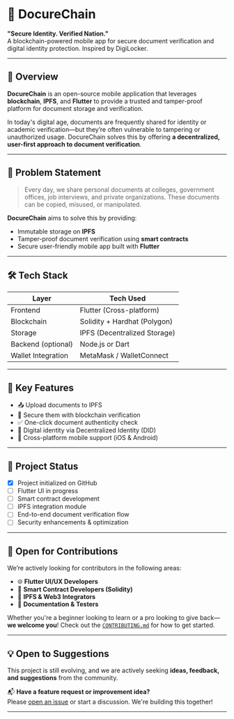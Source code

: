 # 📄 DocureChain

**"Secure Identity. Verified Nation."**  
A blockchain-powered mobile app for secure document verification and digital identity protection. Inspired by DigiLocker.

---

## 🚀 Overview

**DocureChain** is an open-source mobile application that leverages **blockchain**, **IPFS**, and **Flutter** to provide a trusted and tamper-proof platform for document storage and verification.

In today's digital age, documents are frequently shared for identity or academic verification—but they’re often vulnerable to tampering or unauthorized usage. DocureChain solves this by offering **a decentralized, user-first approach to document verification**.

---

## 🧠 Problem Statement

> Every day, we share personal documents at colleges, government offices, job interviews, and private organizations. These documents can be copied, misused, or manipulated.

**DocureChain** aims to solve this by providing:
- Immutable storage on **IPFS**
- Tamper-proof document verification using **smart contracts**
- Secure user-friendly mobile app built with **Flutter**

---

## 🛠️ Tech Stack

| Layer              | Tech Used                     |
|--------------------|-------------------------------|
| Frontend           | Flutter (Cross-platform)      |
| Blockchain         | Solidity + Hardhat (Polygon)  |
| Storage            | IPFS (Decentralized Storage)  |
| Backend (optional) | Node.js or Dart               |
| Wallet Integration | MetaMask / WalletConnect      |

---

## 📱 Key Features

- 📤 Upload documents to IPFS
- 🔐 Secure them with blockchain verification
- ✅ One-click document authenticity check
- 👤 Digital identity via Decentralized Identity (DID)
- 📲 Cross-platform mobile support (iOS & Android)

---

## 🧪 Project Status

- [x] Project initialized on GitHub
- [ ] Flutter UI in progress
- [ ] Smart contract development
- [ ] IPFS integration module
- [ ] End-to-end document verification flow
- [ ] Security enhancements & optimization

---

## 🤝 Open for Contributions

We’re actively looking for contributors in the following areas:

- 🌐 **Flutter UI/UX Developers**
- 🔗 **Smart Contract Developers (Solidity)**
- 🧠 **IPFS & Web3 Integrators**
- 📝 **Documentation & Testers**

Whether you're a beginner looking to learn or a pro looking to give back—**we welcome you**! Check out the [`CONTRIBUTING.md`](./CONTRIBUTING.md) for how to get started.

---

## 💡 Open to Suggestions

This project is still evolving, and we are actively seeking **ideas, feedback, and suggestions** from the community.

📬 **Have a feature request or improvement idea?**  
Please [open an issue](https://github.com/charanxcode/docurechain/issues) or start a discussion. We're building this together!

---

